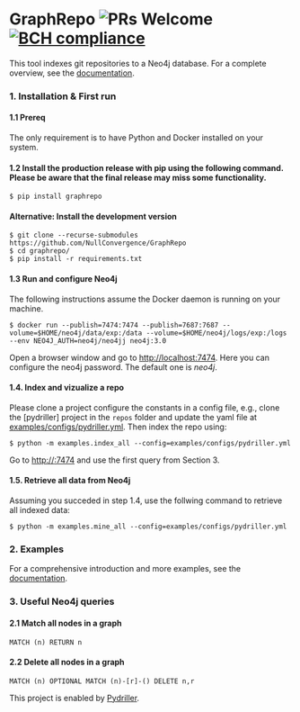 # GraphRepo ![PRs Welcome](https://img.shields.io/badge/PRs-welcome-brightgreen.svg?style=flat-square) [![BCH compliance](https://bettercodehub.com/edge/badge/NullConvergence/GraphRepo?branch=develop)](https://bettercodehub.com/)

This tool indexes git repositories to a Neo4j database.
For a complete overview, see the [documentation](https://graphrepo.readthedocs.io/en/latest/).


###  1. Installation & First run

#### 1.1 Prereq
The only requirement is to have Python and Docker installed on your system.

#### 1.2 Install the production release with pip using the following command. Please be aware that the final release may miss some functionality.

```
$ pip install graphrepo
```

#### Alternative: Install the development version
```
$ git clone --recurse-submodules https://github.com/NullConvergence/GraphRepo
$ cd graphrepo/
$ pip install -r requirements.txt
```


#### 1.3 Run and configure Neo4j

The following instructions assume the Docker daemon is running on your machine.

```
$ docker run --publish=7474:7474 --publish=7687:7687 --volume=$HOME/neo4j/data/exp:/data --volume=$HOME/neo4j/logs/exp:/logs --env NEO4J_AUTH=neo4j/neo4jj neo4j:3.0
```

Open a browser window and go to [http://localhost:7474](http://localhost:7474). Here you can configure the neo4j password.
The default one is *neo4j*.



#### 1.4. Index and vizualize a repo

Please clone a project configure the constants in a config file, e.g., clone
the [pydriller] project in the ``repos`` folder and update the yaml file at [examples/configs/pydriller.yml](https://github.com/NullConvergence/GraphRepo/blob/develop/examples/configs/pydriller.yml).
Then index the repo using:

```
$ python -m examples.index_all --config=examples/configs/pydriller.yml
```

Go to [http://<neo4j-address>:7474](http://<>:7474) and use the first query from Section 3.


#### 1.5. Retrieve all data from Neo4j

Assuming you succeded in step 1.4, use the follwing command to retrieve all indexed data:

```
$ python -m examples.mine_all --config=examples/configs/pydriller.yml
```


### 2. Examples

For a comprehensive introduction and more examples, see the [documentation](https://graphrepo.readthedocs.io/en/latest/examples.html).



### 3. Useful Neo4j queries

#### 2.1 Match all nodes in a graph
```
MATCH (n) RETURN n
```


#### 2.2 Delete all nodes in a graph

```
MATCH (n) OPTIONAL MATCH (n)-[r]-() DELETE n,r
```



This project is enabled by [Pydriller](https://github.com/ishepard/pydriller).
